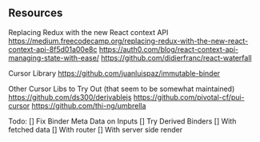 
## Resources

Replacing Redux with the new React context API
https://medium.freecodecamp.org/replacing-redux-with-the-new-react-context-api-8f5d01a00e8c
https://auth0.com/blog/react-context-api-managing-state-with-ease/
https://github.com/didierfranc/react-waterfall


Cursor Library
https://github.com/juanluispaz/immutable-binder


Other Cursor Libs to Try Out (that seem to be somewhat maintained)
https://github.com/ds300/derivablejs
https://github.com/pivotal-cf/pui-cursor
https://github.com/thi-ng/umbrella


Todo:
[] Fix Binder Meta Data on Inputs
[] Try Derived Binders
[] With fetched data
[] With router
[] With server side render
